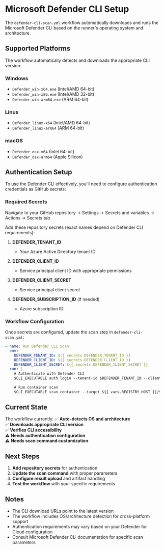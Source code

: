 # Microsoft Defender CLI Setup

The `defender-cli-scan.yml` workflow automatically downloads and runs the Microsoft Defender CLI based on the runner's operating system and architecture.

## Supported Platforms

The workflow automatically detects and downloads the appropriate CLI version:

### Windows
- `Defender_win-x64.exe` (Intel/AMD 64-bit)
- `Defender_win-x86.exe` (Intel/AMD 32-bit)  
- `Defender_win-arm64.exe` (ARM 64-bit)

### Linux
- `Defender_linux-x64` (Intel/AMD 64-bit)
- `Defender_linux-arm64` (ARM 64-bit)

### macOS
- `Defender_osx-x64` (Intel 64-bit)
- `Defender_osx-arm64` (Apple Silicon)

## Authentication Setup

To use the Defender CLI effectively, you'll need to configure authentication credentials as GitHub secrets:

### Required Secrets

Navigate to your GitHub repository → Settings → Secrets and variables → Actions → Secrets tab

Add these repository secrets (exact names depend on Defender CLI requirements):

1. **DEFENDER_TENANT_ID**
   - Your Azure Active Directory tenant ID
   
2. **DEFENDER_CLIENT_ID** 
   - Service principal client ID with appropriate permissions
   
3. **DEFENDER_CLIENT_SECRET**
   - Service principal client secret
   
4. **DEFENDER_SUBSCRIPTION_ID** (if needed)
   - Azure subscription ID

### Workflow Configuration

Once secrets are configured, update the scan step in `defender-cli-scan.yml`:

```yaml
- name: Run Defender CLI Scan
  env:
    DEFENDER_TENANT_ID: ${{ secrets.DEFENDER_TENANT_ID }}
    DEFENDER_CLIENT_ID: ${{ secrets.DEFENDER_CLIENT_ID }}
    DEFENDER_CLIENT_SECRET: ${{ secrets.DEFENDER_CLIENT_SECRET }}
  run: |
    # Authenticate with Defender CLI
    $CLI_EXECUTABLE auth login --tenant-id $DEFENDER_TENANT_ID --client-id $DEFENDER_CLIENT_ID --client-secret $DEFENDER_CLIENT_SECRET
    
    # Run container scan
    $CLI_EXECUTABLE scan container --target ${{ vars.REGISTRY_HOST }}/${{ vars.ARTIFACT_NAME }}:test
```

## Current State

The workflow currently:
✅ **Auto-detects OS and architecture**  
✅ **Downloads appropriate CLI version**  
✅ **Verifies CLI accessibility**  
⚠️ **Needs authentication configuration**  
⚠️ **Needs scan command customization**  

## Next Steps

1. **Add repository secrets** for authentication
2. **Update the scan command** with proper parameters
3. **Configure result upload** and artifact handling
4. **Test the workflow** with your specific requirements

## Notes

- The CLI download URLs point to the latest version
- The workflow includes OS/architecture detection for cross-platform support
- Authentication requirements may vary based on your Defender for Cloud configuration
- Consult Microsoft Defender CLI documentation for specific scan parameters
